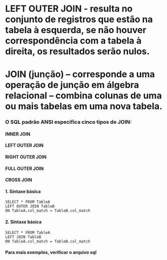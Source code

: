 # LEFT OUTER JOIN - resulta no conjunto de registros que estão na tabela à esquerda, se não houver correspondência com a tabela à direita, os resultados serão nulos.

# JOIN (junção) – corresponde a uma operação de junção em álgebra relacional – combina colunas de uma ou mais tabelas em uma nova tabela.
### O SQL padrão ANSI especifica cinco tipos de JOIN:
#### INNER JOIN
#### LEFT OUTER JOIN
#### RIGHT OUTER JOIN
#### FULL OUTER JOIN
#### CROSS JOIN

#### 1. Síntaxe básica
````
SELECT * FROM TableA
LEFT OUTER JOIN TableB
ON TableA.col_match = TableB.col_match
````

#### 2. Síntaxe básica
````
SELECT * FROM TableA
LEFT JOIN TableB
ON TableA.col_match = TableB.col_match
````
#### Para mais exemplos, verificar o arquivo sql
